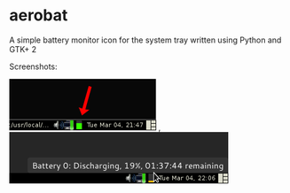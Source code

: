 aerobat
=======

A simple battery monitor icon for the system tray written using Python and GTK+ 2

Screenshots:

![Screenshot](screenshot1.png) , ![Screenshot](screenshot2.png)
